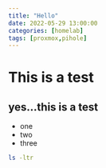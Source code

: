 ```yaml
---
title: "Hello"
date: 2022-05-29 13:00:00
categories: [homelab]
tags: [proxmox,pihole]
---
```


# This is a test

## yes...this is a test

* one
* two
* three

``` bash
ls -ltr
```
